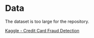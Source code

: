 # Data

The dataset is too large for the repository.

[Kaggle - Credit Card Fraud Detection](https://www.kaggle.com/mlg-ulb/creditcardfraud)
